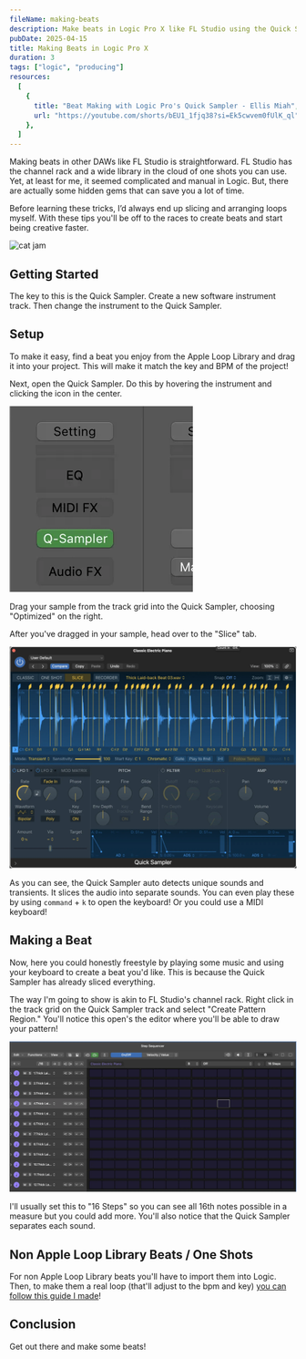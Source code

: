 ```yaml
---
fileName: making-beats
description: Make beats in Logic Pro X like FL Studio using the Quick Sampler. Slice loops, build custom patterns, and create pro beats faster with this powerful tool.
pubDate: 2025-04-15
title: Making Beats in Logic Pro X
duration: 3
tags: ["logic", "producing"]
resources:
  [
    {
      title: "Beat Making with Logic Pro's Quick Sampler - Ellis Miah",
      url: "https://youtube.com/shorts/bEU1_1fjq38?si=Ek5cwvem0fUlK_ql",
    },
  ]
---
```


Making beats in other DAWs like FL Studio is straightforward. FL Studio has the channel rack and a wide library in the cloud of one shots you can use. Yet, at least for me, it seemed complicated and manual in Logic. But, there are actually some hidden gems that can save you a lot of time.

Before learning these tricks, I’d always end up slicing and arranging loops myself. With these tips you'll be off to the races to create beats and start being creative faster.

![cat jam](./images/making-beats/cat-jam.gif)

## Getting Started

The key to this is the Quick Sampler. Create a new software instrument track. Then change the instrument to the Quick Sampler.

## Setup

To make it easy, find a beat you enjoy from the Apple Loop Library and drag it into your project. This will make it match the key and BPM of the project!

Next, open the Quick Sampler. Do this by hovering the instrument and clicking the icon in the center.

![open sampler lib screenshot](./images/making-beats/open-quick-sampler.webp)

Drag your sample from the track grid into the Quick Sampler, choosing "Optimized" on the right.

After you've dragged in your sample, head over to the "Slice" tab.

![open sampler lib screenshot](./images/making-beats/sampler-view.webp)

As you can see, the Quick Sampler auto detects unique sounds and transients. It slices the audio into separate sounds. You can even play these by using `command` + `k` to open the keyboard! Or you could use a MIDI keyboard!

## Making a Beat

Now, here you could honestly freestyle by playing some music and using your keyboard to create a beat you'd like. This is because the Quick Sampler has already sliced everything.

The way I'm going to show is akin to FL Studio's channel rack. Right click in the track grid on the Quick Sampler track and select "Create Pattern Region." You'll notice this open's the editor where you'll be able to draw your pattern!

![sampler editor screenshot](./images/making-beats/sampler-editor.webp)

I'll usually set this to "16 Steps" so you can see all 16th notes possible in a measure but you could add more. You'll also notice that the Quick Sampler separates each sound.

## Non Apple Loop Library Beats / One Shots

For non Apple Loop Library beats you'll have to import them into Logic. Then, to make them a real loop (that'll adjust to the bpm and key) [you can follow this guide I made](/blog/audio-file-speed-slow)!

## Conclusion

Get out there and make some beats!
